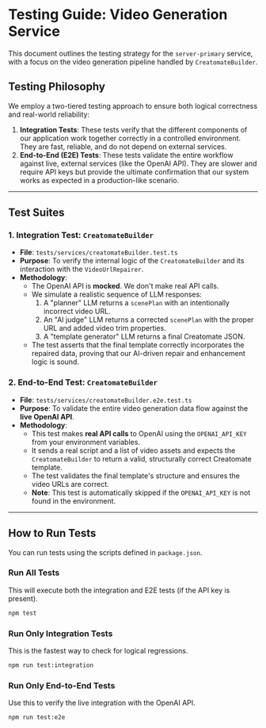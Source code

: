 # Testing Guide: Video Generation Service

This document outlines the testing strategy for the `server-primary` service, with a focus on the video generation pipeline handled by `CreatomateBuilder`.

## Testing Philosophy

We employ a two-tiered testing approach to ensure both logical correctness and real-world reliability:

1.  **Integration Tests**: These tests verify that the different components of our application work together correctly in a controlled environment. They are fast, reliable, and do not depend on external services.
2.  **End-to-End (E2E) Tests**: These tests validate the entire workflow against live, external services (like the OpenAI API). They are slower and require API keys but provide the ultimate confirmation that our system works as expected in a production-like scenario.

---

## Test Suites

### 1. Integration Test: `CreatomateBuilder`

- **File**: `tests/services/creatomateBuilder.test.ts`
- **Purpose**: To verify the internal logic of the `CreatomateBuilder` and its interaction with the `VideoUrlRepairer`.
- **Methodology**:
  - The OpenAI API is **mocked**. We don't make real API calls.
  - We simulate a realistic sequence of LLM responses:
    1.  A "planner" LLM returns a `scenePlan` with an intentionally incorrect video URL.
    2.  An "AI judge" LLM returns a corrected `scenePlan` with the proper URL and added video trim properties.
    3.  A "template generator" LLM returns a final Creatomate JSON.
  - The test asserts that the final template correctly incorporates the repaired data, proving that our AI-driven repair and enhancement logic is sound.

### 2. End-to-End Test: `CreatomateBuilder`

- **File**: `tests/services/creatomateBuilder.e2e.test.ts`
- **Purpose**: To validate the entire video generation data flow against the **live OpenAI API**.
- **Methodology**:
  - This test makes **real API calls** to OpenAI using the `OPENAI_API_KEY` from your environment variables.
  - It sends a real script and a list of video assets and expects the `CreatomateBuilder` to return a valid, structurally correct Creatomate template.
  - The test validates the final template's structure and ensures the video URLs are correct.
  - **Note**: This test is automatically skipped if the `OPENAI_API_KEY` is not found in the environment.

---

## How to Run Tests

You can run tests using the scripts defined in `package.json`.

### Run All Tests

This will execute both the integration and E2E tests (if the API key is present).

```bash
npm test
```

### Run Only Integration Tests

This is the fastest way to check for logical regressions.

```bash
npm run test:integration
```

### Run Only End-to-End Tests

Use this to verify the live integration with the OpenAI API.

```bash
npm run test:e2e
```
